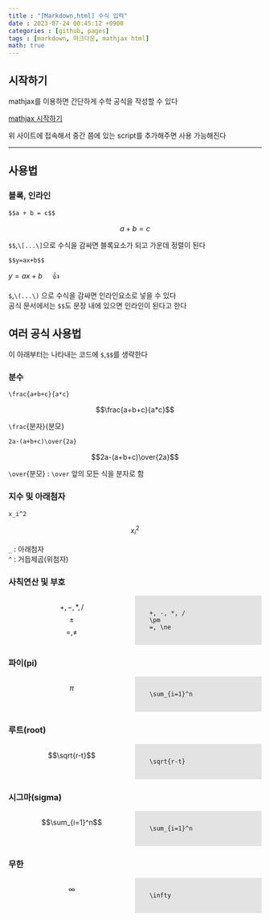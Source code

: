 ```yaml
---
title : "[Markdown,html] 수식 입력"
date : 2023-07-24 00:45:12 +0900
categories : [github, pages]
tags : [markdown, 마크다운, mathjax html]
math: true
---
```


## 시작하기

mathjax를 이용하면 간단하게 수학 공식을 작성할 수 있다

[mathjax 시작하기](https://www.mathjax.org/#gettingstarted)

위 사이트에 접속해서 중간 쯤에 있는 script를 추가해주면 사용 가능해진다

---

## 사용법

### 블록, 인라인

```markdown
$$a + b = c$$
```

$$a+b=c$$

`$$`,`\[...\]`으로 수식을 감싸면 블록요소가 되고 가운데 정렬이 된다

```markdown
$$y=ax+b$$
```

$y=ax+b$ &nbsp;&nbsp;&nbsp;&nbsp;👍

`$`,`\(...\)` 으로 수식을 감싸면 인라인요소로 넣을 수 있다  
공식 문서에서는 `$$`도 문장 내에 있으면 인라인이 된다고 한다

## 여러 공식 사용법

이 아래부터는 나타내는 코드에 `$`,`$$`를 생략한다

### 분수

```markdown
\frac{a+b+c}{a*c}
```

$$\frac{a+b+c}{a*c}$$

`\frac`{분자}{분모}

```markdown
2a-(a+b+c)\over{2a}
```

$$2a-(a+b+c)\over{2a}$$

`\over`{분모} : `\over` 앞의 모든 식을 분자로 함

### 지수 및 아래첨자

```markdown
x_i^2
```

$$x_i^2$$

`_` : 아래첨자  
`^` : 거듭제곱(위첨자)

### 사칙연산 및 부호

<div style="display: flex;">
  <div style="flex: 1;">

$$+, -, *, /$$
$$\pm$$
$$=, \ne$$

  </div>
  <div style="flex: 1; background-color: rgba(0, 0, 0, 0.1)">
    <pre><code>
    +, -, *, /
    \pm
    =, \ne
    </code></pre>
  </div>
</div>

### 파이(pi)

<div style="display: flex;">
  <div style="flex: 1;">

$$\pi$$

  </div>
  <div style="flex: 1; background-color: rgba(0, 0, 0, 0.1)">
    <pre><code>
    \sum_{i=1}^n
    </code></pre>
  </div>
</div>

### 루트(root)

<div style="display: flex;">
  <div style="flex: 1;">

$$\sqrt{r-t}$$

  </div>
  <div style="flex: 1; background-color: rgba(0, 0, 0, 0.1)">
    <pre><code>
    \sqrt{r-t}
    </code></pre>
  </div>
</div>


### 시그마(sigma)

<div style="display: flex;">
  <div style="flex: 1;">

$$\sum_{i=1}^n$$

  </div>
  <div style="flex: 1; background-color: rgba(0, 0, 0, 0.1)">
    <pre><code>
    \sum_{i=1}^n
    </code></pre>
  </div>
</div>

### 무한

<div style="display: flex;">
  <div style="flex: 1;">

$$\infty$$

  </div>
  <div style="flex: 1; background-color: rgba(0, 0, 0, 0.1)">
    <pre><code>
    \infty
    </code></pre>
  </div>
</div>
